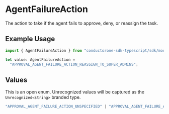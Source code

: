 # AgentFailureAction

The action to take if the agent fails to approve, deny, or reassign the task.

## Example Usage

```typescript
import { AgentFailureAction } from "conductorone-sdk-typescript/sdk/models/shared";

let value: AgentFailureAction =
  "APPROVAL_AGENT_FAILURE_ACTION_REASSIGN_TO_SUPER_ADMINS";
```

## Values

This is an open enum. Unrecognized values will be captured as the `Unrecognized<string>` branded type.

```typescript
"APPROVAL_AGENT_FAILURE_ACTION_UNSPECIFIED" | "APPROVAL_AGENT_FAILURE_ACTION_REASSIGN_TO_USERS" | "APPROVAL_AGENT_FAILURE_ACTION_REASSIGN_TO_SUPER_ADMINS" | "APPROVAL_AGENT_FAILURE_ACTION_SKIP_POLICY_STEP" | Unrecognized<string>
```